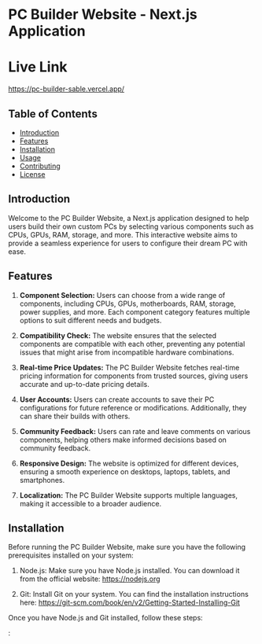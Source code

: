 # PC Builder Website - Next.js Application

# Live Link

https://pc-builder-sable.vercel.app/

## Table of Contents

- [Introduction](#introduction)
- [Features](#features)
- [Installation](#installation)
- [Usage](#usage)
- [Contributing](#contributing)
- [License](#license)

## Introduction

Welcome to the PC Builder Website, a Next.js application designed to help users build their own custom PCs by selecting various components such as CPUs, GPUs, RAM, storage, and more. This interactive website aims to provide a seamless experience for users to configure their dream PC with ease.

## Features

1. **Component Selection:** Users can choose from a wide range of components, including CPUs, GPUs, motherboards, RAM, storage, power supplies, and more. Each component category features multiple options to suit different needs and budgets.

2. **Compatibility Check:** The website ensures that the selected components are compatible with each other, preventing any potential issues that might arise from incompatible hardware combinations.

3. **Real-time Price Updates:** The PC Builder Website fetches real-time pricing information for components from trusted sources, giving users accurate and up-to-date pricing details.

4. **User Accounts:** Users can create accounts to save their PC configurations for future reference or modifications. Additionally, they can share their builds with others.

5. **Community Feedback:** Users can rate and leave comments on various components, helping others make informed decisions based on community feedback.

6. **Responsive Design:** The website is optimized for different devices, ensuring a smooth experience on desktops, laptops, tablets, and smartphones.

7. **Localization:** The PC Builder Website supports multiple languages, making it accessible to a broader audience.

## Installation

Before running the PC Builder Website, make sure you have the following prerequisites installed on your system:

1. Node.js: Make sure you have Node.js installed. You can download it from the official website: https://nodejs.org

2. Git: Install Git on your system. You can find the installation instructions here: https://git-scm.com/book/en/v2/Getting-Started-Installing-Git

Once you have Node.js and Git installed, follow these steps:

:
